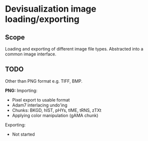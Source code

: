 Devisualization image loading/exporting
=====

Scope
-----
Loading and exporting of different image file types.
Abstracted into a common image interface.

TODO
-----
Other than PNG format e.g. TIFF, BMP.

__PNG:__
Importing:
- Pixel export to usable format
- Adam7 interlacing undo'ing
- Chunks: BKGD, hIST, pHYs, tIME, tRNS, zTXt
- Applying color manipulation (gAMA chunk)

Exporting:
- Not started